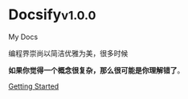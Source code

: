 # Docsify<small>v1.0.0</small>

My Docs

编程界崇尚以简洁优雅为美，很多时候

**如果你觉得一个概念很复杂，那么很可能是你理解错了**。

[Getting Started](#docsify)
